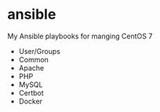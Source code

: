 # ansible
My Ansible playbooks for manging CentOS 7

* User/Groups
* Common
* Apache
* PHP
* MySQL
* Certbot
* Docker




